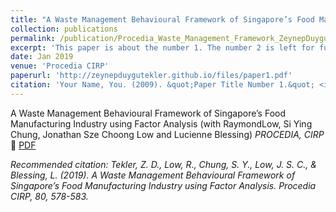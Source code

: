 ```yaml
---
title: "A Waste Management Behavioural Framework of Singapore’s Food Manufacturing Industry using Factor Analysis"
collection: publications
permalink: /publication/Procedia_Waste_Management_Framework_ZeynepDuyguTekler
excerpt: 'This paper is about the number 1. The number 2 is left for future work.'
date: Jan 2019
venue: 'Procedia CIRP'
paperurl: 'http://zeynepduygutekler.github.io/files/paper1.pdf'
citation: 'Your Name, You. (2009). &quot;Paper Title Number 1.&quot; <i>Journal 1</i>. 1(1).'
---
```


A Waste Management Behavioural Framework of Singapore’s Food Manufacturing Industry using Factor Analysis
(with RaymondLow, Si Ying Chung, Jonathan Sze Choong Low and Lucienne Blessing)
<i>PROCEDIA, CIRP </i> :rocket: [PDF](http://zeynepduygutekler.github.io/files/paper3.pdf)

<i>Recommended citation: Tekler, Z. D., Low, R., Chung, S. Y., Low, J. S. C., & Blessing, L. (2019). A Waste Management Behavioural Framework of Singapore’s Food Manufacturing Industry using Factor Analysis. Procedia CIRP, 80, 578-583. </i> </p>







